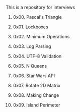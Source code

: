 This is a repository for interviews

1. 0x00. Pascal's Triangle

2. 0x01. Lockboxes

3. 0x02. Minimum Operations

4. 0x03. Log Parsing

5. 0x04. UTF-8 Validation

6. 0x05. N Queens

7. 0x06. Star Wars API

8. 0x07. Rotate 2D Matrix

9. 0x08. Making Change

10. 0x09. Island Perimeter
